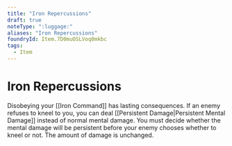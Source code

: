 ```yaml
---
title: "Iron Repercussions"
draft: true
noteType: ":luggage:"
aliases: "Iron Repercussions"
foundryId: Item.7D0muOSLVoq0mkbc
tags:
  - Item
---
```


# Iron Repercussions

Disobeying your [[Iron Command]] has lasting consequences. If an enemy refuses to kneel to you, you can deal [[Persistent Damage|Persistent Mental Damage]] instead of normal mental damage. You must decide whether the mental damage will be persistent before your enemy chooses whether to kneel or not. The amount of damage is unchanged.
